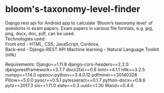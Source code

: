 # bloom's-taxonomy-level-finder
Dajngo rest api for Android app to calculate ‘Bloom’s taxonomy level’ of questions in exam papers. Exam papers in various file formats, e.g. jpg, png, docx, doc, pdf, can be used.<br>
Technologies used:   
Front end - HTML, CSS, JavaScript, Cordova,  
Back-end - Django-REST API 
Machine learning - Natural Language Toolkit (nltk)

Requirements:
Django==1.11.8
django-cors-headers==2.2.0
djangorestframework==3.7.7
docx2txt==0.6
lxml==4.1.1
nltk==3.2.5
numpy==1.14.0
opencv-python==3.4.0.12
pdfminer==20140328
Pillow==5.0.0
pyocr==0.5.1
pytesseract==0.1.7
python-docx==0.8.6
pytz==2017.3
six==1.11.0
slate==0.3
uuid==1.30
Wand==0.4.4
